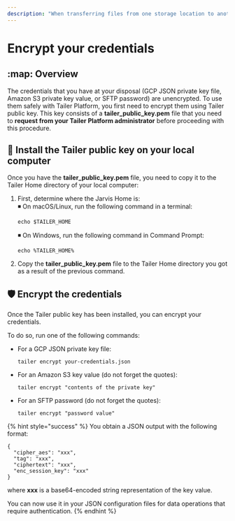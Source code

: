 ```yaml
---
description: "When transferring files from one storage location to another using Tailer\_Platform, you need to provide credentials. A number of steps are required to encrypt them and use them safely."
---
```


# Encrypt your credentials

## :map: Overview

The credentials that you have at your disposal (GCP JSON private key file, Amazon S3 private key value, or SFTP password) are unencrypted. To use them safely with Tailer Platform, you first need to encrypt them using Tailer public key. This key consists of a **tailer\_public\_key.pem** file that you need to **request from your Tailer Platform administrator** before proceeding with this procedure.

## :key: Install the Tailer public key on your local computer



Once you have the **tailer\_public\_key.pem** file, you need to copy it to the Tailer Home directory of your local computer:

1.  First, determine where the Jarvis Home is:\
    ◾ On macOS/Linux, run the following command in a terminal:

    ```
    echo $TAILER_HOME
    ```

    &#x20;◾ On Windows, run the following command in Command Prompt:

    ```
    echo %TAILER_HOME%
    ```
2. Copy the **tailer\_public\_key.pem** file to the Tailer Home directory you got as a result of the previous command.

## :shield: Encrypt the credentials

Once the Tailer public key has been installed, you can encrypt your credentials.

To do so, run one of the following commands:

*   For a GCP JSON private key file:

    ```
    tailer encrypt your-credentials.json
    ```
*   For an Amazon S3 key value (do not forget the quotes):

    ```
    tailer encrypt "contents of the private key"
    ```
*   For an SFTP password (do not forget the quotes):

    ```
    tailer encrypt "password value"
    ```

{% hint style="success" %}
You obtain a JSON output with the following format:

```
{
  "cipher_aes": "xxx",
  "tag": "xxx",
  "ciphertext": "xxx",
  "enc_session_key": "xxx"
}
```

where **xxx** is a base64-encoded string representation of the key value.

You can now use it in your JSON configuration files for data operations that require authentication.
{% endhint %}
